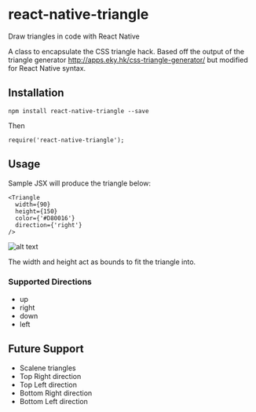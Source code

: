 # react-native-triangle
Draw triangles in code with React Native

A class to encapsulate the CSS triangle hack. Based off the output of the triangle generator http://apps.eky.hk/css-triangle-generator/ but modified for React Native syntax.

## Installation
`npm install react-native-triangle --save`

Then

`require('react-native-triangle');`

## Usage
Sample JSX will produce the triangle below:
```
<Triangle
  width={90}
  height={150}
  color={'#D80016'}
  direction={'right'}
/>
```
![alt text](https://raw.githubusercontent.com/Jpoliachik/react-native-triangle/master/sampletriangle.png "react-native-triangle")

The width and height act as bounds to fit the triangle into. 

### Supported Directions
- up
- right
- down
- left

## Future Support
- Scalene triangles
- Top Right direction
- Top Left direction
- Bottom Right direction
- Bottom Left direction
